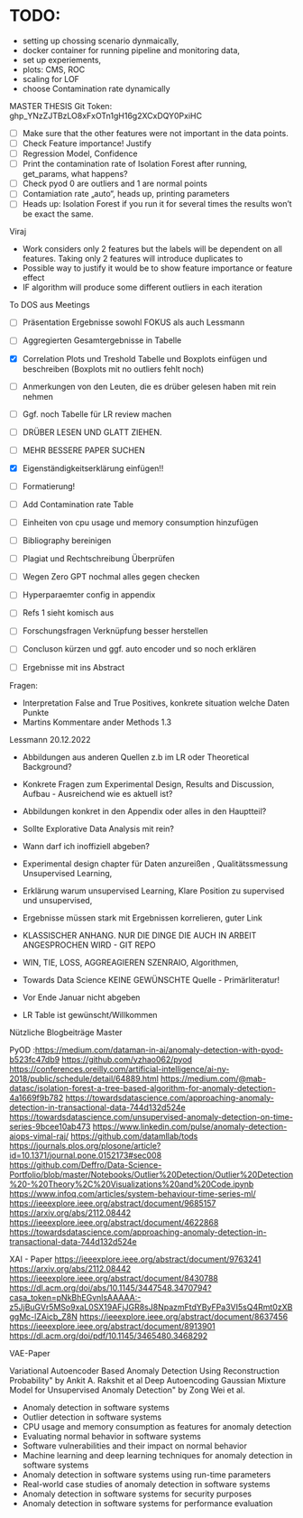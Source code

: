 # TODO:

- setting up chossing scenario dynmaically, 
- docker container for running pipeline and monitoring data, 
- set up experiements, 
- plots: CMS, ROC
- scaling for LOF
- choose Contamination rate dynamically

MASTER THESIS
Git Token: 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

- [ ] Make sure that the other features were not important in the data points.
- [ ] Check Feature importance! Justify 
- [ ] Regression Model, Confidence 
- [ ] Print the contamination rate of Isolation Forest after running, get_params, what happens? 
- [ ] Check pyod 0 are outliers and 1 are normal points
- [ ] Contamiation rate „auto“, heads up, printing parameters
- [ ] Heads up: Isolation Forest if you run it for several times the results won’t be exact the same. 

Viraj
- Work considers only 2 features but the labels will be dependent on all features. Taking only 2 features will introduce duplicates to 
- Possible way to justify it would be to show feature importance or feature effect
- IF algorithm will produce some different outliers in each iteration

To DOS aus Meetings
- [ ] Präsentation Ergebnisse sowohl FOKUS als auch Lessmann
- [ ] Aggregierten Gesamtergebnisse in Tabelle
- [x] Correlation Plots und Treshold Tabelle und Boxplots  einfügen und beschreiben (Boxplots mit no outliers fehlt noch)
- [ ] Anmerkungen von den Leuten, die es drüber gelesen haben mit rein nehmen 
- [ ] Ggf. noch Tabelle für LR review machen
- [ ] DRÜBER LESEN UND GLATT ZIEHEN.
- [ ] MEHR BESSERE PAPER SUCHEN
- [x] Eigenständigkeitserklärung einfügen!!
- [ ] Formatierung!
- [ ] Add Contamination rate Table
- [ ] Einheiten von cpu usage und memory consumption hinzufügen
- [ ] Bibliography bereinigen
- [ ] Plagiat und Rechtschreibung Überprüfen
- [ ] Wegen Zero GPT nochmal alles gegen checken
- [ ] Hyperparaemter config in appendix 
- [ ] Refs 1 sieht komisch aus
- [ ] Forschungsfragen Verknüpfung besser herstellen
- [ ] Concluson kürzen und ggf. auto encoder und so noch erklären
- [ ] Ergebnisse mit ins Abstract


Fragen:
  - Interpretation False and True Positives, konkrete situation welche Daten Punkte
- Martins Kommentare ander Methods 1.3

Lessmann 20.12.2022

- Abbildungen aus anderen Quellen z.b im LR oder Theoretical Background?
- Konkrete Fragen zum Experimental Design, Results and Discussion, Aufbau - Ausreichend wie es aktuell ist? 
- Abbildungen konkret in den Appendix oder alles in den Hauptteil?
- Sollte Explorative Data Analysis mit rein?
- Wann darf ich inoffiziell abgeben?

 -  Experimental design chapter für Daten anzureißen , Qualitätssmessung Unsupervised Learning,
- Erklärung warum unsupervised Learning, Klare Position zu supervised und unsupervised, 
- Ergebnisse müssen stark mit Ergebnissen korrelieren, guter Link
- KLASSISCHER ANHANG. NUR DIE DINGE DIE AUCH IN ARBEIT ANGESPROCHEN WIRD - GIT REPO 
- WIN, TIE, LOSS, AGGREAGIEREN SZENRAIO, Algorithmen, 
- Towards Data Science KEINE GEWÜNSCHTE Quelle - Primärliteratur! 
- Vor Ende Januar nicht abgeben 
- LR Table ist gewünscht/Willkommen 

Nützliche Blogbeiträge Master

PyOD :https://medium.com/dataman-in-ai/anomaly-detection-with-pyod-b523fc47db9
https://github.com/yzhao062/pyod
https://conferences.oreilly.com/artificial-intelligence/ai-ny-2018/public/schedule/detail/64889.html
https://medium.com/@mab-datasc/isolation-forest-a-tree-based-algorithm-for-anomaly-detection-4a1669f9b782 
https://towardsdatascience.com/approaching-anomaly-detection-in-transactional-data-744d132d524e
https://towardsdatascience.com/unsupervised-anomaly-detection-on-time-series-9bcee10ab473
https://www.linkedin.com/pulse/anomaly-detection-aiops-vimal-raj/
https://github.com/datamllab/tods
https://journals.plos.org/plosone/article?id=10.1371/journal.pone.0152173#sec008    
https://github.com/Deffro/Data-Science-Portfolio/blob/master/Notebooks/Outlier%20Detection/Outlier%20Detection%20-%20Theory%2C%20Visualizations%20and%20Code.ipynb
https://www.infoq.com/articles/system-behaviour-time-series-ml/
https://ieeexplore.ieee.org/abstract/document/9685157
https://arxiv.org/abs/2112.08442
https://ieeexplore.ieee.org/abstract/document/4622868
https://towardsdatascience.com/approaching-anomaly-detection-in-transactional-data-744d132d524e

XAI - Paper
https://ieeexplore.ieee.org/abstract/document/9763241
https://arxiv.org/abs/2112.08442
https://ieeexplore.ieee.org/abstract/document/8430788
https://dl.acm.org/doi/abs/10.1145/3447548.3470794?casa_token=pNkBhEGvnlsAAAAA:-z5JjBuGVr5MSo9xaL0SX19AFjJGR8sJ8NpazmFtdYByFPa3VI5sQ4Rmt0zXBggMc-lZAicb_Z8N
https://ieeexplore.ieee.org/abstract/document/8637456
https://ieeexplore.ieee.org/abstract/document/8913901
https://dl.acm.org/doi/pdf/10.1145/3465480.3468292

VAE-Paper

Variational Autoencoder Based Anomaly Detection Using Reconstruction Probability" by Ankit A. Rakshit et al
Deep Autoencoding Gaussian Mixture Model for Unsupervised Anomaly Detection" by Zong Wei et al.

* Anomaly detection in software systems
* Outlier detection in software systems
* CPU usage and memory consumption as features for anomaly detection
* Evaluating normal behavior in software systems
* Software vulnerabilities and their impact on normal behavior
* Machine learning and deep learning techniques for anomaly detection in software systems
* Anomaly detection in software systems using run-time parameters
* Real-world case studies of anomaly detection in software systems
* Anomaly detection in software systems for security purposes
* Anomaly detection in software systems for performance evaluation
